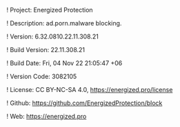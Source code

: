 ! Project: Energized Protection

! Description: ad.porn.malware blocking.

! Version: 6.32.0810.22.11.308.21

! Build Version: 22.11.308.21

! Build Date: Fri, 04 Nov 22 21:05:47 +06

! Version Code: 3082105

! License: CC BY-NC-SA 4.0, https://energized.pro/license

! Github: https://github.com/EnergizedProtection/block

! Web: https://energized.pro
